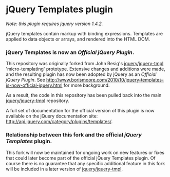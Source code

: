 # jQuery Templates plugin

_Note: this plugin requires jquery version 1.4.2._
 
jQuery templates contain markup with binding expressions. Templates are applied to data objects or arrays, and rendered into the HTML DOM.

### jQuery Templates is now an _Official jQuery Plugin_.

This repository was originally forked from John Resig's <a href="http://github.com/jquery/jquery-tmpl">jquery/jquery-tmpl</a> 'micro-templating' prototype. Extensive changes and additions were made, and the resulting plugin has now been adopted by jQuery as an _Official jQuery Plugin_. See <a href="http://www.borismoore.com/2010/10/jquery-templates-is-now-official-jquery.html">http://www.borismoore.com/2010/10/jquery-templates-is-now-official-jquery.html</a> for more background. 

As a result, the code in this repository has been pulled back into the main <a href="http://github.com/jquery/jquery-tmpl">jquery/jquery-tmpl</a> repository. 

A full set of documentation for the official version of this plugin is now available on the jQuery documentation site:
<a href="http://api.jquery.com/category/plugins/templates">http://api.jquery.com/category/plugins/templates/</a>.

### Relationship between this fork and the official _jQuery Templates_ plugin.

This fork will now be maintained for ongoing work on new features or fixes that could later become part of the official jQuery Templates plugin. Of course there is no guarantee that any specific additional feature in this fork will be included in a later version of <a href="http://github.com/jquery/jquery-tmpl">jquery/jquery-tmpl</a>.
